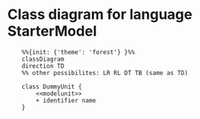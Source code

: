 # Class diagram for language StarterModel
```mermaid
    %%{init: {'theme': 'forest'} }%%
    classDiagram
    direction TD
    %% other possibilites: LR RL DT TB (same as TD)

    class DummyUnit {
        <<modelunit>>
        + identifier name
    }

    
        
    
        
        
        
```
